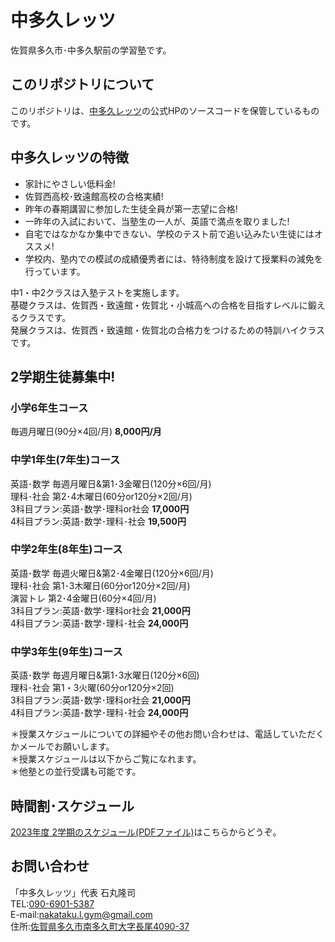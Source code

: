 # 中多久レッツ
佐賀県多久市･中多久駅前の学習塾です。

## このリポジトリについて
このリポジトリは、[中多久レッツ](https://nakataku-lets.net)の公式HPのソースコードを保管しているものです。

## 中多久レッツの特徴
* 家計にやさしい低料金!
* 佐賀西高校･致遠館高校の合格実績!
* 昨年の春期講習に参加した生徒全員が第一志望に合格!
* 一昨年の入試において、当塾生の一人が、英語で満点を取りました!
* 自宅ではなかなか集中できない、学校のテスト前で追い込みたい生徒にはオススメ!
* 学校内、塾内での模試の成績優秀者には、特待制度を設けて授業料の減免を行っています。

中1・中2クラスは入塾テストを実施します。  
基礎クラスは、佐賀西・致遠館・佐賀北・小城高への合格を目指すレベルに鍛えるクラスです。  
発展クラスは、佐賀西・致遠館・佐賀北の合格力をつけるための特訓ハイクラスです。  

## 2学期生徒募集中!
### 小学6年生コース
毎週月曜日(90分×4回/月) **8,000円/月**  
### 中学1年生(7年生)コース
英語･数学 毎週月曜日&第1･3金曜日(120分×6回/月)  
理科･社会 第2･4木曜日(60分or120分×2回/月)  
3科目プラン:英語･数学･理科or社会 **17,000円**  
4科目プラン:英語･数学･理科･社会 **19,500円**
### 中学2年生(8年生)コース
英語･数学 毎週火曜日&第2･4金曜日(120分×6回/月)  
理科･社会 第1･3木曜日(60分or120分×2回/月)  
演習トレ 第2･4金曜日(60分×4回/月)  
3科目プラン:英語･数学･理科or社会 **21,000円**  
4科目プラン:英語･数学･理科･社会 **24,000円**
### 中学3年生(9年生)コース
英語･数学 毎週月曜日&第1･3水曜日(120分×6回)  
理科･社会 第1・3火曜(60分or120分×2回)  
3科目プラン:英語･数学･理科or社会 **21,000円**  
4科目プラン:英語･数学･理科･社会 **24,000円**  

＊授業スケジュールについての詳細やその他お問い合わせは、電話していただくかメールでお願いします。  
＊授業スケジュールは以下からご覧になれます。  
＊他塾との並行受講も可能です。  
## 時間割･スケジュール
[2023年度 2学期のスケジュール(PDFファイル)](https://www.nakataku-lets.net/pdf/2023_fall_schedule.pdf)はこちらからどうぞ。
## お問い合わせ
「中多久レッツ」代表 石丸隆司  
TEL:[090-6901-5387](tel:09069015387)  
E-mail:[nakataku.l.gym@gmail.com](mailto:nakataku.l.gym@gmail.com)  
住所:[佐賀県多久市南多久町大字長尾4090-37](https://goo.gl/maps/SBXw3DXjrVQrzeUv9)
